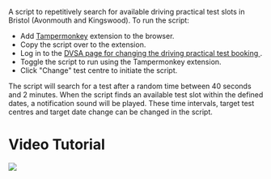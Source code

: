 A script to repetitively search for available driving practical test slots in Bristol (Avonmouth and Kingswood). To run the script:
 - Add [Tampermonkey](https://www.tampermonkey.net/) extension to the browser.
 - Copy the script over to the extension.
 - Log in to the [DVSA page for changing the driving practical test booking ](https://driverpracticaltest.dvsa.gov.uk/login).
 - Toggle the script to run using the Tampermonkey extension.
 - Click "Change" test centre to initiate the script.

The script will search for a test after a random time between 40 seconds and 2 minutes. When the script finds an available test slot within the defined dates, a notification sound will be played. These time intervals, target test centres and target date change can be changed in the script.

# Video Tutorial
<img src="Running_Script_Tutorial.gif"/>